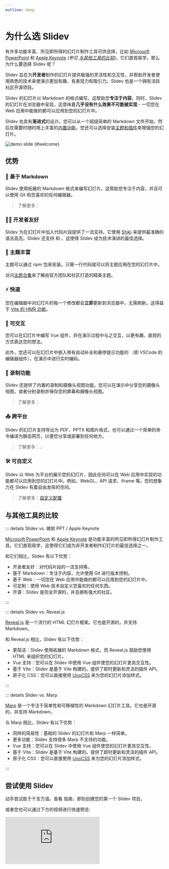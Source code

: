 ```yaml
---
outline: deep
---
```


# 为什么选 Slidev

有许多功能丰富、所见即所得的幻灯片制作工具可供选择，比如 [Microsoft PowerPoint](https://www.microsoft.com/en-us/microsoft-365/powerpoint) 和 [Apple Keynote](https://www.apple.com/keynote/) _(参见 [与其他工具的比较](#comparisons))_。它们直观易学。那么为什么要选择 Slidev 呢？

Slidev 旨在为**开发者**制作的幻灯片提供极强的灵活性和交互性，并帮助开发者使用熟悉的技术来使演示更加有趣、有表现力和吸引力。Slidev 也是一个拥有活跃社区开源项目。

Slidev 的幻灯片以 Markdown 的格式编写。这帮助您**专注于内容**。同时，Slidev 的幻灯片在浏览器中呈现，这意味着**几乎没有什么效果不可能被实现** - 一切您在 Web 应用中能做的都可以应用到您的幻灯片中。

Slidev 也具有**渐进式**的设计。您可以从一个超级简单的 Markdown 文件开始，然后在需要时随时用上丰富的[内置功能](../features/)。您还可以选择安装[主题和插件](./theme-addon)来增强您的幻灯片。

![demo slide](/screenshots/cover.png) {#welcome}

## 优势

### 📝 基于 Markdown

Slidev 使用拓展的 Markdown 格式来编写幻灯片。这帮助您专注于内容，并且可以使用 Git 和您喜欢的任何编辑器。

> 了解更多：<LinkInline link="guide/syntax"/>

### 🧑‍💻 开发者友好

Slidev 为在幻灯片中加入代码片段提供了一流支持。它使用 [Shiki](https://github.com/shikijs/shiki) 来提供最准确的语法高亮。Slidev 还支持 <LinkInline link="features/shiki-magic-move"/> 和 <LinkInline link="features/twoslash"/>。这使得 Slidev 成为技术演讲的最佳选择。

### 🎨 主题丰富

主题可以通过 npm 包来安装。只需一行代码就可以将主题应用在您的幻灯片中。

访问[主题合集](../resources/theme-gallery)来了解由官方团队和社区打造的精美主题。

### ⚡ 快速

您在编辑器中对幻灯片的每一个修改都会**立即**更新到浏览器中，无需刷新。这得益于 [Vite 的 HMR 功能](https://vitejs.dev/guide/features.html#hot-module-replacement)。

### 🤹 可交互

您可以在幻灯片中编写 Vue 组件，并在演示过程中与之交互，以更有趣、直观的方式表达您的想法。

此外，您还可以在幻灯片中嵌入带有自动补全和悬停提示功能的 <LinkInline link="features/monaco-editor"/>（即 VSCode 的编辑器组件），在演示中进行实时编码。

### 🎥 录制功能

Slidev 还提供了内置的录制和摄像头视图功能。您可以在演示中分享您的摄像头视图，或者分别录制并保存您的屏幕和摄像头视图。

> 了解更多：<LinkInline link="features/recording"/>

### 📤 跨平台

Slidev 的幻灯片支持导出为 PDF、PPTX 和图片格式，也可以通过一个简单的命令编译为静态网页，以便您分享或部署到任何地方。

> 了解更多：<LinkInline link="guide/exporting"/>、<LinkInline link="guide/hosting"/>

### 🛠 可自定义

Slidev 以 Web 为平台的展示您的幻灯片，因此任何可以在 Web 应用中实现的功能都可以应用到您的幻灯片中。例如，WebGL、API 请求、iframe 等。您的想象力在 Slidev 有着自由发挥的空间。

> 了解更多：[自定义配置](../custom/)

## 与其他工具的比较

::: details Slidev vs. 微软 PPT / Apple Keynote

[Microsoft PowerPoint](https://www.microsoft.com/en-us/microsoft-365/powerpoint) 和 [Apple Keynote](https://www.apple.com/keynote/) 是功能丰富的所见即所得幻灯片制作工具。它们直观易学，这使得它们成为非开发者制作幻灯片的最佳选择之一。

和它们相比，Slidev 有以下优势：

- 开发者友好：对代码片段的一流支持等。
- 基于 Markdown：专注于内容，允许使用 Git 进行版本控制。
- 基于 Web：一切您在 Web 应用中能做的都可以应用到您的幻灯片中。
- 可定制：使用 Web 技术自定义您喜欢的任何东西。
- 开源：Slidev 是完全开源的，并且拥有强大的社区。

:::

::: details Slidev vs. Reveal.js

[Reveal.js](https://revealjs.com/) 是一个流行的 HTML 幻灯片框架。它也是开源的，并支持 Markdown。

和 Reveal.js 相比，Slidev 有以下优势：

- 更简洁：Slidev 使用拓展的 Markdown 格式，而 Reveal.js 鼓励您使用 HTML 来组织您的幻灯片。
- Vue 支持：您可以在 Slidev 中使用 Vue 组件使您的幻灯片更具交互性。
- 基于 Vite：Slidev 是基于 Vite 构建的，提供了即时更新和灵活的插件 API。
- 原子化 CSS：您可以直接使用 [UnoCSS](https://unocss.dev/) 来为您的幻灯片添加样式。

:::

::: details Slidev vs. Marp

[Marp](https://marp.app/) 是一个专注于简单性和可移植性的 Markdown 幻灯片工具。它也是开源的，并支持 Markdown。

与 Marp 相比，Slidev 有以下优势：

- 同样的简易性：基础的 Slidev 的幻灯片和 Marp 一样简单。
- 更多功能：Slidev 支持很多 Marp 不支持的功能。
- Vue 支持：您可以在 Slidev 中使用 Vue 组件使您的幻灯片更具交互性。
- 基于 Vite：Slidev 是基于 Vite 构建的，提供了即时更新和灵活的插件 API。
- 原子化 CSS：您可以直接使用 [UnoCSS](https://unocss.dev/) 来为您的幻灯片添加样式。

:::

## 尝试使用 Slidev

动手尝试胜于千言万语。查看 <LinkInline link="guide/"/> 指南，即刻创建您的第一个 Slidev 项目。

或者您也可以通过下方的视频进行快速预览:

<iframe class="aspect-16/9 rounded-xl w-full shadow-md border-none" src="https://www.youtube.com/embed/eW7v-2ZKZOU" title="YouTube video player" frameborder="0" allow="accelerometer; autoplay; clipboard-write; encrypted-media; gyroscope; picture-in-picture" allowfullscreen></iframe>
